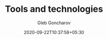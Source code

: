 ---
title: Tools and technologies
layout: buzzwords
date: 2020-09-22T10:37:58+05:30
lastmod: 
author: Gleb Goncharov
aliases:
  - /en/work/buzzwords/
  - /en/work/buzzwords.html

description: 
categories: []
tags: []

draft: false
---